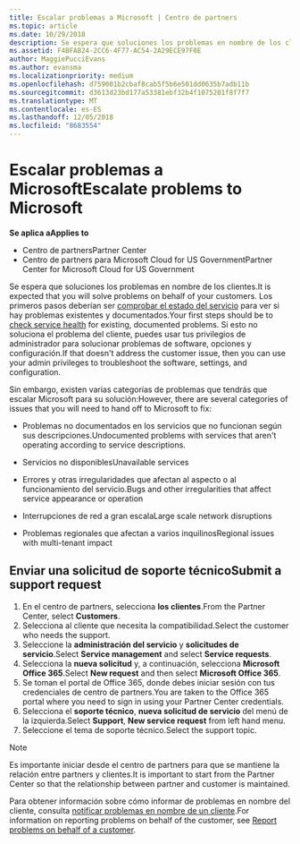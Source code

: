 ```yaml
---
title: Escalar problemas a Microsoft | Centro de partners
ms.topic: article
ms.date: 10/29/2018
description: Se espera que soluciones los problemas en nombre de los clientes.
ms.assetid: F4BFAB24-2CC6-4F77-AC54-2A29ECE97F0E
author: MaggiePucciEvans
ms.author: evansma
ms.localizationpriority: medium
ms.openlocfilehash: d759001b2cbaf8cab5f5b6e501dd0635b7adb11b
ms.sourcegitcommit: d3613d23bd177a53381ebf32b4f1075201f8f7f7
ms.translationtype: MT
ms.contentlocale: es-ES
ms.lasthandoff: 12/05/2018
ms.locfileid: "8683554"
---
```

# <a name="escalate-problems-to-microsoft"></a><span data-ttu-id="f62ec-103">Escalar problemas a Microsoft</span><span class="sxs-lookup"><span data-stu-id="f62ec-103">Escalate problems to Microsoft</span></span>

**<span data-ttu-id="f62ec-104">Se aplica a</span><span class="sxs-lookup"><span data-stu-id="f62ec-104">Applies to</span></span>**

-  <span data-ttu-id="f62ec-105">Centro de partners</span><span class="sxs-lookup"><span data-stu-id="f62ec-105">Partner Center</span></span>
-  <span data-ttu-id="f62ec-106">Centro de partners para Microsoft Cloud for US Government</span><span class="sxs-lookup"><span data-stu-id="f62ec-106">Partner Center for Microsoft Cloud for US Government</span></span>


<span data-ttu-id="f62ec-107">Se espera que soluciones los problemas en nombre de los clientes.</span><span class="sxs-lookup"><span data-stu-id="f62ec-107">It is expected that you will solve problems on behalf of your customers.</span></span> <span data-ttu-id="f62ec-108">Los primeros pasos deberían ser [comprobar el estado del servicio](check-service-health.md) para ver si hay problemas existentes y documentados.</span><span class="sxs-lookup"><span data-stu-id="f62ec-108">Your first steps should be to [check service health](check-service-health.md) for existing, documented problems.</span></span> <span data-ttu-id="f62ec-109">Si esto no soluciona el problema del cliente, puedes usar tus privilegios de administrador para solucionar problemas de software, opciones y configuración.</span><span class="sxs-lookup"><span data-stu-id="f62ec-109">If that doesn't address the customer issue, then you can use your admin privileges to troubleshoot the software, settings, and configuration.</span></span>

<span data-ttu-id="f62ec-110">Sin embargo, existen varias categorías de problemas que tendrás que escalar Microsoft para su solución:</span><span class="sxs-lookup"><span data-stu-id="f62ec-110">However, there are several categories of issues that you will need to hand off to Microsoft to fix:</span></span>

-   <span data-ttu-id="f62ec-111">Problemas no documentados en los servicios que no funcionan según sus descripciones.</span><span class="sxs-lookup"><span data-stu-id="f62ec-111">Undocumented problems with services that aren't operating according to service descriptions.</span></span>

-   <span data-ttu-id="f62ec-112">Servicios no disponibles</span><span class="sxs-lookup"><span data-stu-id="f62ec-112">Unavailable services</span></span>

-   <span data-ttu-id="f62ec-113">Errores y otras irregularidades que afectan al aspecto o al funcionamiento del servicio.</span><span class="sxs-lookup"><span data-stu-id="f62ec-113">Bugs and other irregularities that affect service appearance or operation</span></span>

-   <span data-ttu-id="f62ec-114">Interrupciones de red a gran escala</span><span class="sxs-lookup"><span data-stu-id="f62ec-114">Large scale network disruptions</span></span>

-   <span data-ttu-id="f62ec-115">Problemas regionales que afectan a varios inquilinos</span><span class="sxs-lookup"><span data-stu-id="f62ec-115">Regional issues with multi-tenant impact</span></span>

## <a name="submit-a-support-request"></a><span data-ttu-id="f62ec-116">Enviar una solicitud de soporte técnico</span><span class="sxs-lookup"><span data-stu-id="f62ec-116">Submit a support request</span></span>

1. <span data-ttu-id="f62ec-117">En el centro de partners, selecciona **los clientes**.</span><span class="sxs-lookup"><span data-stu-id="f62ec-117">From the Partner Center, select **Customers**.</span></span>
2. <span data-ttu-id="f62ec-118">Selecciona al cliente que necesita la compatibilidad.</span><span class="sxs-lookup"><span data-stu-id="f62ec-118">Select the customer who needs the support.</span></span>
3. <span data-ttu-id="f62ec-119">Seleccione la **administración del servicio** y **solicitudes de servicio**.</span><span class="sxs-lookup"><span data-stu-id="f62ec-119">Select **Service management** and select **Service requests**.</span></span>
4. <span data-ttu-id="f62ec-120">Selecciona la **nueva solicitud** y, a continuación, selecciona **Microsoft Office 365**.</span><span class="sxs-lookup"><span data-stu-id="f62ec-120">Select **New request** and then select **Microsoft Office 365**.</span></span>
5. <span data-ttu-id="f62ec-121">Se toman el portal de Office 365, donde debes iniciar sesión con tus credenciales de centro de partners.</span><span class="sxs-lookup"><span data-stu-id="f62ec-121">You are taken to the Office 365 portal where you need to sign in using your Partner Center credentials.</span></span>
6. <span data-ttu-id="f62ec-122">Selecciona el **soporte técnico**, **nueva solicitud de servicio** del menú de la izquierda.</span><span class="sxs-lookup"><span data-stu-id="f62ec-122">Select **Support**, **New service request** from left hand menu.</span></span>
7. <span data-ttu-id="f62ec-123">Seleccione el tema de soporte técnico.</span><span class="sxs-lookup"><span data-stu-id="f62ec-123">Select the support topic.</span></span>

>[!NOTE]
><span data-ttu-id="f62ec-124">Es importante iniciar desde el centro de partners para que se mantiene la relación entre partners y clientes.</span><span class="sxs-lookup"><span data-stu-id="f62ec-124">It is important to start from the Partner Center so that the relationship between partner and customer is maintained.</span></span> 


<span data-ttu-id="f62ec-125">Para obtener información sobre cómo informar de problemas en nombre del cliente, consulta [notificar problemas en nombre de un cliente](report-problems-on-behalf-of-a-customer.md).</span><span class="sxs-lookup"><span data-stu-id="f62ec-125">For information on reporting problems on behalf of the customer, see [Report problems on behalf of a customer](report-problems-on-behalf-of-a-customer.md).</span></span>

 

 



